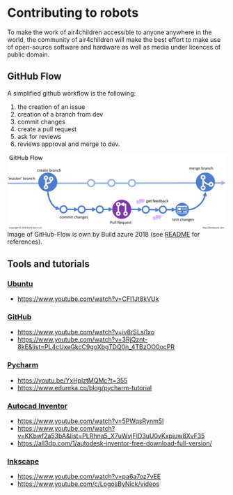 # Contributing to robots
To make the work of air4children accessible to anyone anywhere
in the world, the community of air4children will make the 
best effort to make use of open-source software and hardware 
as well as media under licences of public domain.  

## GitHub Flow 
A simplified github workflow is the following:  
1. the creation of an issue 
2. creation of a branch from dev
3. commit changes
4. create a pull request
5. ask for reviews
6. reviews approval and merge to dev. 
 
![fig](figures/github-workflow/references/GitHub-Flow.png)
Image of GitHub-Flow is own by Build azure 2018 (see [README](figures/github-workflow/references/README.md) for references).
 

## Tools and tutorials
### [Ubuntu](https://en.wikipedia.org/wiki/Ubuntu) 
* https://www.youtube.com/watch?v=CFI1Jt8kVUk

### [GitHub](https://en.wikipedia.org/wiki/GitHub)
* https://www.youtube.com/watch?v=iv8rSLsi1xo
* https://www.youtube.com/watch?v=3RjQznt-8kE&list=PL4cUxeGkcC9goXbgTDQ0n_4TBzOO0ocPR

### [Pycharm](https://en.wikipedia.org/wiki/PyCharm)
* https://youtu.be/YxHplztMQMc?t=355 
* https://www.edureka.co/blog/pycharm-tutorial

### [Autocad Inventor](https://en.wikipedia.org/wiki/Autodesk_Inventor)
* https://www.youtube.com/watch?v=5PWqsRynm5I
* https://www.youtube.com/watch?v=KKbwf2a53bA&list=PLRhna5_X7uWvjFID3uU0vKxpiuw8XvF35
* https://all3dp.com/1/autodesk-inventor-free-download-full-version/

### [Inkscape](https://en.wikipedia.org/wiki/Inkscape)
* https://www.youtube.com/watch?v=pa6a7oz7vEE
* https://www.youtube.com/c/LogosByNick/videos 